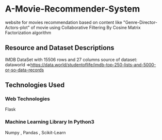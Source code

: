 # A-Movie-Recommender-System
website for movies recommendation based on content like "Genre-Director-Actors-plot" of movie using Collaborative Filtering By Cosine Matrix Factorization algorithm



## Resource and Dataset Descriptions 
IMDB DataSet with 15506 rows and 27 columns 
source of dataset: dataworld =>https://data.world/studentoflife/imdb-top-250-lists-and-5000-or-so-data-records



## Technologies Used
### Web Technologies
Flask
### Machine Learning Library In Python3
Numpy , Pandas , Scikit-Learn




